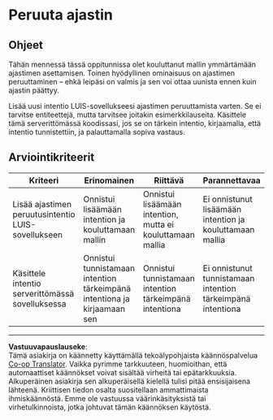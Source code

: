 <!--
CO_OP_TRANSLATOR_METADATA:
{
  "original_hash": "5a7262a0c48dfacdfe1ff91b20bf16fd",
  "translation_date": "2025-08-27T22:23:29+00:00",
  "source_file": "6-consumer/lessons/2-language-understanding/assignment.md",
  "language_code": "fi"
}
-->
# Peruuta ajastin

## Ohjeet

Tähän mennessä tässä oppitunnissa olet kouluttanut mallin ymmärtämään ajastimen asettamisen. Toinen hyödyllinen ominaisuus on ajastimen peruuttaminen – ehkä leipäsi on valmis ja sen voi ottaa uunista ennen kuin ajastin päättyy.

Lisää uusi intentio LUIS-sovellukseesi ajastimen peruuttamista varten. Se ei tarvitse entiteettejä, mutta tarvitsee joitakin esimerkkilauseita. Käsittele tämä serverittömässä koodissasi, jos se on tärkein intentio, kirjaamalla, että intentio tunnistettiin, ja palauttamalla sopiva vastaus.

## Arviointikriteerit

| Kriteeri | Erinomainen | Riittävä | Parannettavaa |
| -------- | ----------- | -------- | ------------- |
| Lisää ajastimen peruutusintentio LUIS-sovellukseen | Onnistui lisäämään intention ja kouluttamaan mallin | Onnistui lisäämään intention, mutta ei kouluttamaan mallia | Ei onnistunut lisäämään intention ja kouluttamaan mallia |
| Käsittele intentio serverittömässä sovelluksessa | Onnistui tunnistamaan intention tärkeimpänä intentiona ja kirjaamaan sen | Onnistui tunnistamaan intention tärkeimpänä intentiona | Ei onnistunut tunnistamaan intention tärkeimpänä intentiona |

---

**Vastuuvapauslauseke**:  
Tämä asiakirja on käännetty käyttämällä tekoälypohjaista käännöspalvelua [Co-op Translator](https://github.com/Azure/co-op-translator). Vaikka pyrimme tarkkuuteen, huomioithan, että automaattiset käännökset voivat sisältää virheitä tai epätarkkuuksia. Alkuperäinen asiakirja sen alkuperäisellä kielellä tulisi pitää ensisijaisena lähteenä. Kriittisen tiedon osalta suositellaan ammattimaista ihmiskäännöstä. Emme ole vastuussa väärinkäsityksistä tai virhetulkinnoista, jotka johtuvat tämän käännöksen käytöstä.